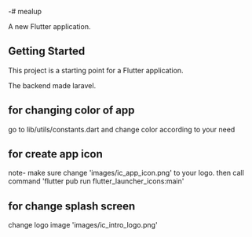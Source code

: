-# mealup

A new Flutter application.

## Getting Started

This project is a starting point for a Flutter application.

The backend made laravel.

## for changing color of app 
go to lib/utils/constants.dart and change color  according to your need 
## for create app icon 
note- make sure change 'images/ic_app_icon.png' to your logo. 
then call command  'flutter pub run flutter_launcher_icons:main'
## for change splash screen
change logo image 'images/ic_intro_logo.png'
